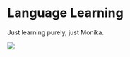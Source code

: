 # Language Learning
Just learning purely, just Monika.

[![](https://img.shields.io/github/languages/count/yescafe/simply_learning.svg)](https://github.com/yescafe/simply_learning)
